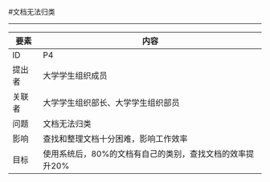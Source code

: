 #文档无法归类

---

| 要素 | 内容 |
| --- | --- |
| ID | P4|
| 提出者 | 大学学生组织成员 |
| 关联者 | 大学学生组织部长、大学学生组织部员 |
| 问题 |文档无法归类|
| 影响 | 查找和整理文档十分困难，影响工作效率 |
| 目标 | 使用系统后，80%的文档有自己的类别，查找文档的效率提升20% |
